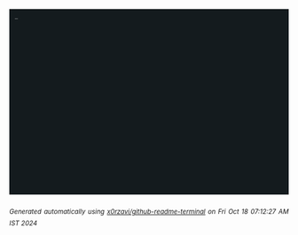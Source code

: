 <div align="justify">
<picture>
    <source media="(prefers-color-scheme: dark)" srcset="./output.gif">
    <source media="(prefers-color-scheme: light)" srcset="./output.gif">
    <img alt="GIFOS" src="output.gif">
</picture>

<sub><i>Generated automatically using [x0rzavi/github-readme-terminal](https://github.com/x0rzavi/github-readme-terminal) on Fri Oct 18 07:12:27 AM IST 2024</i></sub>

<!-- <details>
<summary>More details</summary>

</details> -->
</div>

<!-- Image deletion URL: NONE -->